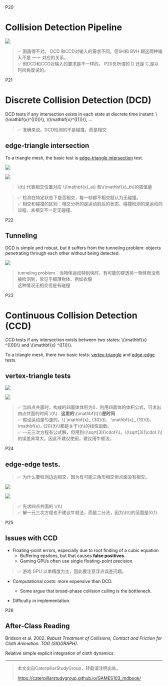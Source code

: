 P20   
# Collision Detection Pipeline    

![](./assets/09-12.png)   

> &#x2705; 图画得不对。 DCD 和CCD对输入的需求不同，但SH和 BVH 跟这两种输入不是 一一 对应的关系。   
> &#x2705; 但DCD和CCD对输入的要求是不一样的。
> P20页所谓的 D 还是 C,是以时间角度说的。   

P21   
# Discrete Collision Detection (DCD)    

DCD tests if any intersection exists in each state at discrete time instant: \\(\mathbf{x}^{[0]}\\), \\(\mathbf{x}^{[1]}\\), …

> &#x2705; 准确来说。DCD检测的不是碰撞，而是相交    

## edge-triangle intersection

To a triangle mesh, the basic test is <u>edge-triangle intersection</u> test.     

![](./assets/09-13.png)   

![](./assets/09-14.png)   


> \\(t\\) 代表相交位置对应 \\(\mathbf{x}_a\\) 和\\(\mathbf{x}_b\\)的插值量     

> &#x2705; 检测在特定状态下是否相交，每一帧都不相交就认为无碰撞。   
> &#x2705; 相交和碰撞的区别：相交分析的是运动前后的状态、碰撞检测的是运动的过程、未相交不一定无碰撞、

P22   
## Tunneling   


DCD is simple and robust, but it suffers from the tunneling problem: objects penetrating through each other without being detected.     


![](./assets/09-15.png)   


> tunneling problem：当物体运动特别快时，有可能的穿透另一物体而没有被检测到，常见于细薄物体、例如衣服     
> 这种情况无相交但是有碰撞  

P23   
# Continuous Collision Detection (CCD)    


CCD tests if any intersection exists between two states: \\(\mathbf{x} ^{[0]}\\) and \\(\mathbf{x} ^{[1]}\\).    

To a triangle mesh, there two basic tests: <u>vertex-triangle</u> and <u>edge-edge</u> tests.      

## vertex-triangle tests

![](./assets/09-17.png)   

![](./assets/09-16.png)   


> &#x2705; 当四点共面时，构成的四面体体积为0、利用四面体的体积公式，可求出四点共面的时间 \\(t\\) . **这里的**\\(\mathbf{t}\\)**是时间**    
> &#x2705; 假设运动是匀速的，\\( \mathbf{x}_ {30}(t)、 \mathbf{x}_ {10}(t)、\mathbf{x}_ {20}(t)\\)都是关于\\(t\\)的线性函数。   
> &#x2705; 一元三次方程有公式解，但用到\\(\sqrt[3]{\cdot}\\)，\\(\sqrt[3]{\cdot }\\) 的误差非常大。因此不建议使用，建议用牛顿法。    


P24   
## edge-edge tests.       

> &#x2705; 为什么要检测边边相交，因为有可能三角形相交但点面没有相交。   

![](./assets/09-18.png)   

![](./assets/09-19.png)   


> &#x2705; 先求四点共面的 \\(t\\)       
> &#x2705; 解一元三次方程也不建议牛顿法，而是二分法，因为\\(t\\)的范围是[0,1]   



P25   
## Issues with CCD   


 - Floating-point errors, especially due to root finding of a cubic equation    
    - Buffering epsilons, but that causes **false positives**.     
    - Gaming GPUs often use single floating-point precision.   

> &#x2705; 游戏 GPU 以单精度为主，因此要注意浮点误差问题。     

 - Computational costs: more expensive than DCD.   
    - Some argue that broad-phase collision culling is the bottleneck.   

 - Difficulty in implementation.    
 



P26   
## After-Class Reading    


Bridson et al. 2002. *Robust Treatment of Collisions, Contact and Friction for Cloth Animation. TOG (SIGGRAPH)*.    

Relative simple explicit integration of cloth dynamics    


---------------------------------------
> 本文出自CaterpillarStudyGroup，转载请注明出处。
>
> https://caterpillarstudygroup.github.io/GAMES103_mdbook/